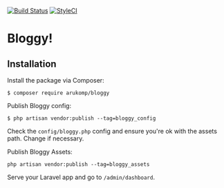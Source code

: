 [![Build Status](https://travis-ci.org/arukomp/bloggy.svg?branch=master)](https://travis-ci.org/arukomp/bloggy) [![StyleCI](https://styleci.io/repos/124954313/shield?branch=master)](https://styleci.io/repos/124954313)

# Bloggy!

## Installation

Install the package via Composer:

```
$ composer require arukomp/bloggy
```

Publish Bloggy config:

```
$ php artisan vendor:publish --tag=bloggy_config
```

Check the `config/bloggy.php` config and ensure you're ok with the assets path. Change if necessary.

Publish Bloggy Assets:

```
php artisan vendor:publish --tag=bloggy_assets
```

Serve your Laravel app and go to `/admin/dashboard`.